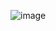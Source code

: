 ![image](https://user-images.githubusercontent.com/58178715/229273602-61235049-6b2a-44c0-9179-08f5b3c028bb.png)
